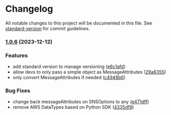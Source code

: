 # Changelog

All notable changes to this project will be documented in this file. See [standard-version](https://github.com/conventional-changelog/standard-version) for commit guidelines.

### [1.0.6](https://github.com/Coaktion/aws/compare/v1.0.5...v1.0.6) (2023-12-12)


### Features

* add standard version to manage versioning ([e6c1afd](https://github.com/Coaktion/aws/commit/e6c1afd2cceaa4078994533c132364b23af88111))
* allow devs to only pass a simple object as MessageAttributes ([29a6355](https://github.com/Coaktion/aws/commit/29a63556d27c3e1a5761cef3fa67cef5ea0c5049))
* only convert MessageAttributes if needed ([c4948b6](https://github.com/Coaktion/aws/commit/c4948b6d5a169ed20cf382c02987937bf0e919c0))


### Bug Fixes

* change back messageAttributes on SNSOptions to any ([e471dff](https://github.com/Coaktion/aws/commit/e471dff8a883298860b1dcc8885cbfb5f7ce61b8))
* remove AWS DataTypes based on Python SDK ([4335df9](https://github.com/Coaktion/aws/commit/4335df92819aa96cbbcb8d24e0347ac8213cc273))
